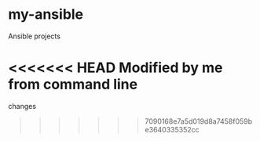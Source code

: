 # my-ansible
Ansible projects

<<<<<<< HEAD
Modified by me from command line
=======
changes
>>>>>>> 7090168e7a5d019d8a7458f059be3640335352cc
